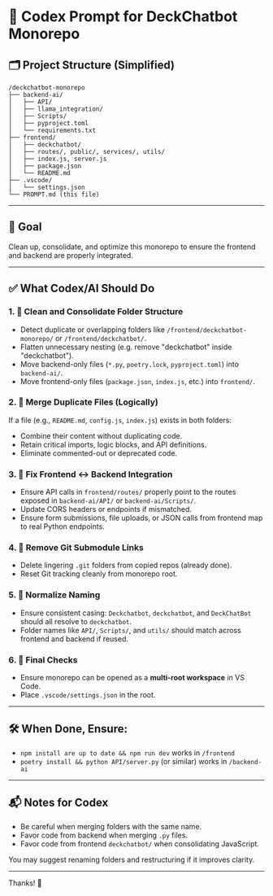 # 🧠 Codex Prompt for DeckChatbot Monorepo

## 🗂️ Project Structure (Simplified)

```
/deckchatbot-monorepo
├── backend-ai/
│   ├── API/
│   ├── llama_integration/
│   ├── Scripts/
│   ├── pyproject.toml
│   └── requirements.txt
├── frontend/
│   ├── deckchatbot/
│   ├── routes/, public/, services/, utils/
│   ├── index.js, server.js
│   ├── package.json
│   └── README.md
├── .vscode/
│   └── settings.json
└── PROMPT.md (this file)
```

---

## 🎯 Goal

Clean up, consolidate, and optimize this monorepo to ensure the frontend and backend are properly integrated.

---

## ✅ What Codex/AI Should Do

### 1. 🧹 Clean and Consolidate Folder Structure

* Detect duplicate or overlapping folders like `/frontend/deckchatbot-monorepo/` or `/frontend/deckchatbot/`.
* Flatten unnecessary nesting (e.g. remove "deckchatbot" inside "deckchatbot").
* Move backend-only files (`*.py`, `poetry.lock`, `pyproject.toml`) into `backend-ai/`.
* Move frontend-only files (`package.json`, `index.js`, etc.) into `frontend/`.

### 2. 🧬 Merge Duplicate Files (Logically)

If a file (e.g., `README.md`, `config.js`, `index.js`) exists in both folders:

* Combine their content without duplicating code.
* Retain critical imports, logic blocks, and API definitions.
* Eliminate commented-out or deprecated code.

### 3. 🔗 Fix Frontend ↔ Backend Integration

* Ensure API calls in `frontend/routes/` properly point to the routes exposed in `backend-ai/API/` or `backend-ai/Scripts/`.
* Update CORS headers or endpoints if mismatched.
* Ensure form submissions, file uploads, or JSON calls from frontend map to real Python endpoints.

### 4. 🚫 Remove Git Submodule Links

* Delete lingering `.git` folders from copied repos (already done).
* Reset Git tracking cleanly from monorepo root.

### 5. 📁 Normalize Naming

* Ensure consistent casing: `Deckchatbot`, `deckchatbot`, and `DeckChatBot` should all resolve to `deckchatbot`.
* Folder names like `API/`, `Scripts/`, and `utils/` should match across frontend and backend if reused.

### 6. 📌 Final Checks

* Ensure monorepo can be opened as a **multi-root workspace** in VS Code.
* Place `.vscode/settings.json` in the root.

---

## 🛠️ When Done, Ensure:

* `npm install are up to date && npm run dev` works in `/frontend`
* `poetry install && python API/server.py` (or similar) works in `/backend-ai`

---

## 📬 Notes for Codex

* Be careful when merging folders with the same name.
* Favor code from backend when merging `.py` files.
* Favor code from frontend `deckchatbot/` when consolidating JavaScript.

You may suggest renaming folders and restructuring if it improves clarity.

---

Thanks! 🚀
